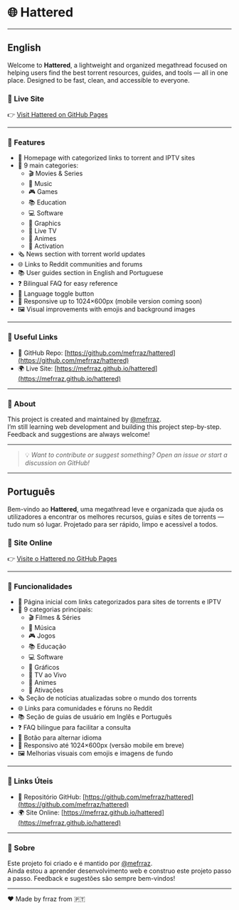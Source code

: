 # 🌐 Hattered

---

## English

Welcome to **Hattered**, a lightweight and organized megathread focused on helping users find the best torrent resources, guides, and tools — all in one place. Designed to be fast, clean, and accessible to everyone.

### 🔗 Live Site

👉 [Visit Hattered on GitHub Pages](https://mefrraz.github.io/hattered/index.html)

---

### 🚀 Features

- 🧭 Homepage with categorized links to torrent and IPTV sites  
- 🧩 9 main categories:  
  - 🎬 Movies & Series  
  - 🎵 Music  
  - 🎮 Games  
  - 📚 Education  
  - 💻 Software  
  - 🎨 Graphics  
  - 📡 Live TV  
  - 🍥 Animes  
  - 🔐 Activation  
- 🗞️ News section with torrent world updates  
- 🌐 Links to Reddit communities and forums  
- 📚 User guides section in English and Portuguese  
- ❓ Bilingual FAQ for easy reference  
- 🧠 Language toggle button  
- 📱 Responsive up to 1024×600px (mobile version coming soon)  
- 🖼️ Visual improvements with emojis and background images

---

### 📌 Useful Links

- 🔗 GitHub Repo: [https://github.com/mefrraz/hattered](https://github.com/mefrraz/hattered)  
- 🌍 Live Site: [https://mefrraz.github.io/hattered](https://mefrraz.github.io/hattered)

---

### 👤 About

This project is created and maintained by [@mefrraz](https://github.com/mefrraz).  
I’m still learning web development and building this project step-by-step. Feedback and suggestions are always welcome!

---

> 💡 *Want to contribute or suggest something? Open an issue or start a discussion on GitHub!*

---

## Português

Bem-vindo ao **Hattered**, uma megathread leve e organizada que ajuda os utilizadores a encontrar os melhores recursos, guias e sites de torrents — tudo num só lugar. Projetado para ser rápido, limpo e acessível a todos.

### 🔗 Site Online

👉 [Visite o Hattered no GitHub Pages](https://mefrraz.github.io/hattered/index.html)

---

### 🚀 Funcionalidades

- 🧭 Página inicial com links categorizados para sites de torrents e IPTV  
- 🧩 9 categorias principais:  
  - 🎬 Filmes & Séries  
  - 🎵 Música  
  - 🎮 Jogos  
  - 📚 Educação  
  - 💻 Software  
  - 🎨 Gráficos  
  - 📡 TV ao Vivo  
  - 🍥 Animes  
  - 🔐 Ativações  
- 🗞️ Seção de notícias atualizadas sobre o mundo dos torrents  
- 🌐 Links para comunidades e fóruns no Reddit  
- 📚 Seção de guias de usuário em Inglês e Português  
- ❓ FAQ bilíngue para facilitar a consulta  
- 🧠 Botão para alternar idioma  
- 📱 Responsivo até 1024×600px (versão mobile em breve)  
- 🖼️ Melhorias visuais com emojis e imagens de fundo

---

### 📌 Links Úteis

- 🔗 Repositório GitHub: [https://github.com/mefrraz/hattered](https://github.com/mefrraz/hattered)  
- 🌍 Site Online: [https://mefrraz.github.io/hattered](https://mefrraz.github.io/hattered)

---

### 👤 Sobre

Este projeto foi criado e é mantido por [@mefrraz](https://github.com/mefrraz).  
Ainda estou a aprender desenvolvimento web e construo este projeto passo a passo. Feedback e sugestões são sempre bem-vindos!

---

❤️ Made by frraz from 🇵🇹
